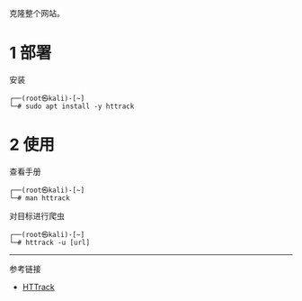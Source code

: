 克隆整个网站。

# 1 部署

安装

```shell
┌──(root㉿kali)-[~]
└─# sudo apt install -y httrack
```

# 2 使用

查看手册

```shell
┌──(root㉿kali)-[~]
└─# man httrack
```

对目标进行爬虫

```shell
┌──(root㉿kali)-[~]
└─# httrack -u [url]
```

---

参考链接

- [HTTrack](https://www.httrack.com/)
